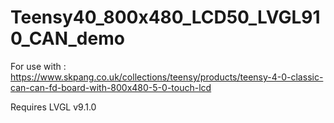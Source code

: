 # Teensy40_800x480_LCD50_LVGL910_CAN_demo

For use with :
https://www.skpang.co.uk/collections/teensy/products/teensy-4-0-classic-can-can-fd-board-with-800x480-5-0-touch-lcd

Requires LVGL v9.1.0



 
